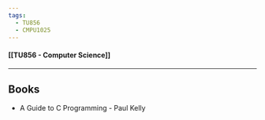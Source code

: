 ```yaml
---
tags:
  - TU856
  - CMPU1025
---
```

#### [[TU856 - Computer Science]]

---

## Books
- A Guide to C Programming - Paul Kelly